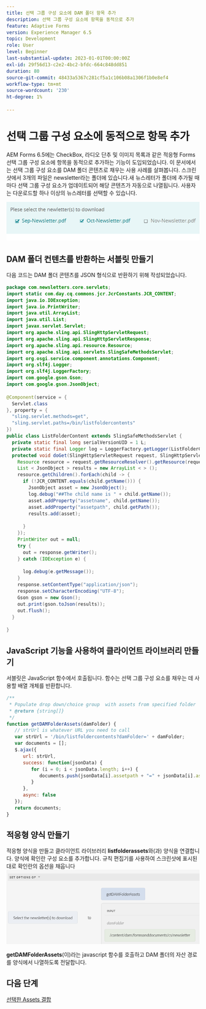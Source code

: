 ```yaml
---
title: 선택 그룹 구성 요소에 DAM 폴더 항목 추가
description: 선택 그룹 구성 요소에 항목을 동적으로 추가
feature: Adaptive Forms
version: Experience Manager 6.5
topic: Development
role: User
level: Beginner
last-substantial-update: 2023-01-01T00:00:00Z
exl-id: 29f56d13-c2e2-4bc2-bfdc-664c848dd851
duration: 80
source-git-commit: 48433a5367c281cf5a1c106b08a1306f1b0e8ef4
workflow-type: tm+mt
source-wordcount: '230'
ht-degree: 1%

---
```


# 선택 그룹 구성 요소에 동적으로 항목 추가

AEM Forms 6.5에는 CheckBox, 라디오 단추 및 이미지 목록과 같은 적응형 Forms 선택 그룹 구성 요소에 항목을 동적으로 추가하는 기능이 도입되었습니다. 이 문서에서는 선택 그룹 구성 요소를 DAM 폴더 콘텐츠로 채우는 사용 사례를 살펴봅니다. 스크린샷에서 3개의 파일은 newsletter라는 폴더에 있습니다.새 뉴스레터가 폴더에 추가될 때마다 선택 그룹 구성 요소가 업데이트되어 해당 콘텐츠가 자동으로 나열됩니다. 사용자는 다운로드할 하나 이상의 뉴스레터를 선택할 수 있습니다.

![규칙 편집기](assets/newsletters-download.png)

## DAM 폴더 컨텐츠를 반환하는 서블릿 만들기

다음 코드는 DAM 폴더 콘텐츠를 JSON 형식으로 반환하기 위해 작성되었습니다.

```java
package com.newsletters.core.servlets;
import static com.day.cq.commons.jcr.JcrConstants.JCR_CONTENT;
import java.io.IOException;
import java.io.PrintWriter;
import java.util.ArrayList;
import java.util.List;
import javax.servlet.Servlet;
import org.apache.sling.api.SlingHttpServletRequest;
import org.apache.sling.api.SlingHttpServletResponse;
import org.apache.sling.api.resource.Resource;
import org.apache.sling.api.servlets.SlingSafeMethodsServlet;
import org.osgi.service.component.annotations.Component;
import org.slf4j.Logger;
import org.slf4j.LoggerFactory;
import com.google.gson.Gson;
import com.google.gson.JsonObject;

@Component(service = {
  Servlet.class
}, property = {
  "sling.servlet.methods=get",
  "sling.servlet.paths=/bin/listfoldercontents"
})
public class ListFolderContent extends SlingSafeMethodsServlet {
  private static final long serialVersionUID = 1 L;
  private static final Logger log = LoggerFactory.getLogger(ListFolderContent.class);
  protected void doGet(SlingHttpServletRequest request, SlingHttpServletResponse response) {
    Resource resource = request.getResourceResolver().getResource(request.getParameter("damFolder"));
    List < JsonObject > results = new ArrayList < > ();
    resource.getChildren().forEach(child -> {
      if (!JCR_CONTENT.equals(child.getName())) {
        JsonObject asset = new JsonObject();
        log.debug("##The child name is " + child.getName());
        asset.addProperty("assetname", child.getName());
        asset.addProperty("assetpath", child.getPath());
        results.add(asset);

      }
    });
    PrintWriter out = null;
    try {
      out = response.getWriter();
    } catch (IOException e) {

      log.debug(e.getMessage());
    }
    response.setContentType("application/json");
    response.setCharacterEncoding("UTF-8");
    Gson gson = new Gson();
    out.print(gson.toJson(results));
    out.flush();
  }

}
```

## JavaScript 기능을 사용하여 클라이언트 라이브러리 만들기

서블릿은 JavaScript 함수에서 호출됩니다. 함수는 선택 그룹 구성 요소를 채우는 데 사용할 배열 개체를 반환합니다.

```javascript
/**
 * Populate drop down/choice group  with assets from specified folder
 * @return {string[]} 
 */
function getDAMFolderAssets(damFolder) {
   // strUrl is whatever URL you need to call
   var strUrl = '/bin/listfoldercontents?damFolder=' + damFolder;
   var documents = [];
   $.ajax({
      url: strUrl,
      success: function(jsonData) {
         for (i = 0; i < jsonData.length; i++) {
            documents.push(jsonData[i].assetpath + "=" + jsonData[i].assetname);
         }
      },
      async: false
   });
   return documents;
}
```

## 적응형 양식 만들기

적응형 양식을 만들고 클라이언트 라이브러리 **listfolderassets**&#x200B;와(과) 양식을 연결합니다. 양식에 확인란 구성 요소를 추가합니다. 규칙 편집기를 사용하여 스크린샷에 표시된 대로 확인란의 옵션을 채웁니다
![set-options](assets/set-options-newsletter.png)

**getDAMFolderAssets**(이)라는 javascript 함수를 호출하고 DAM 폴더의 자산 경로를 양식에서 나열하도록 전달합니다.

## 다음 단계

[선택한 Assets 결합](./assemble-selected-newsletters.md)

